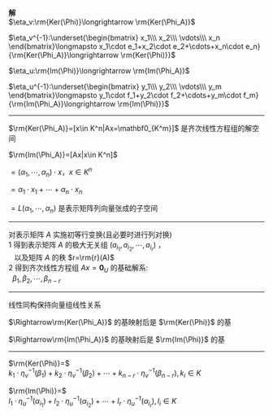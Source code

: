 **解**  
 $\eta_v:\rm{Ker(\Phi)}\longrightarrow  
\rm{Ker(\Phi_A)}$  
  
 $\eta_v^{-1}:\underset{\begin{bmatrix}  
x_1\\\ x_2\\\ \vdots\\\ x_n  
\end{bmatrix}\longmapsto  
x_1\cdot e_1+x_2\cdot e_2+\cdots+x_n\cdot e_n}  
{\rm{Ker(\Phi_A)}\longrightarrow  
\rm{Ker(\Phi)}}$  
  
 $\eta_u:\rm{Im(\Phi)}\longrightarrow  
\rm{Im(\Phi_A)}$  
  
 $\eta_u^{-1}:\underset{\begin{bmatrix}  
y_1\\\ y_2\\\ \vdots\\\ y_m  
\end{bmatrix}\longmapsto  
y_1\cdot f_1+y_2\cdot f_2+\cdots+y_m\cdot f_m}  
{\rm{Im(\Phi_A)}\longrightarrow  
\rm{Im(\Phi)}}$  
  
---  
  
 $\rm{Ker(\Phi_A)}=[x\in K^n|Ax=\mathbf0_{K^m}]$ 是齐次线性方程组的解空间  
  
 $\rm{Im(\Phi_A)}=[Ax|x\in K^n]$  
  
 $=(\alpha_1,\cdots,\alpha_n)\cdot x，x\in K^n$  
  
 $=\alpha_1\cdot x_1+\cdots+\alpha_n\cdot x_n$  
  
 $=L(\alpha_1,\cdots,\alpha_n)$  是表示矩阵列向量张成的子空间  
  
---  
  
对表示矩阵 $A$ 实施初等行变换(且必要时进行列对换)  
1 得到表示矩阵 $A$ 的极大无关组 $(a_{i_1},a_{i_2},  
\cdots,a_{i_r})$ ，  
 $\enspace$ 以及矩阵 $A$ 的秩 $r=\rm{r}(A)$  
2 得到齐次线性方程组 $Ax=\mathbf0_U$ 的基础解系:  
 $\enspace\beta_1,\beta_2,\cdots,\beta_{n-r}$  
  
---  
线性同构保持向量组线性关系  
  
 $\Rightarrow\rm{Ker(\Phi_A)}$ 的基映射后是 $\rm{Ker(\Phi)}$ 的基  
  
 $\Rightarrow\rm{Im(\Phi_A)}$ 的基映射后是 $\rm{Im(\Phi)}$ 的基  
  
---  
 $\rm{Ker(\Phi)}=$  
 $k_1\cdot\eta_v^{-1}(\beta_1)  
+k_2\cdot\eta_v^{-1}(\beta_2)+\cdots+  
k_{n-r}\cdot\eta_v^{-1}(\beta_{n-r}),k_i\in K$  
  
 $\rm{Im(\Phi)}=$  
 $l_1\cdot\eta_u^{-1}(\alpha_{i_1})  
+l_2\cdot\eta_u^{-1}(\alpha_{i_2})+\cdots+  
l_r\cdot\eta_u^{-1}(\alpha_{i_r}),l_i\in K$  
  
